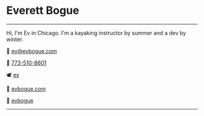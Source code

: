 # Everett Bogue

---

Hi, I'm Ev in Chicago. I'm a kayaking instructor by summer and a dev by winter.

📧 [ev@evbogue.com](mailto:ev@evbogue.com)

📱 [773-510-8601](tel:7735108601)

🕊️ [ev](https://wiredove.net/#ev)

🦋 [evbogue.com](https://bsky.app/profile/evbogue.com)

🐙 [evbogue](https://github.com/evbogue)

---

